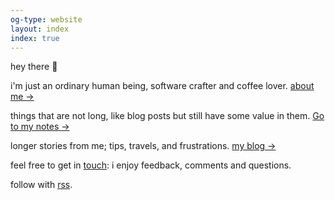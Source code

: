 ```yaml
---
og-type: website
layout: index
index: true
---
```


hey there 👋

i'm just an ordinary human being, software crafter and coffee lover. 
<a href="/about" class="internal-link quarter-line-space">about me&nbsp;→</a>

things that are not long, like blog posts but still have some value in them.
<a href="/notes" class="internal-link quarter-line-space">Go to my notes&nbsp;→</a>

longer stories from me; tips, travels, and frustrations.
<a href="/blog" class="internal-link quarter-line-space">my blog&nbsp;→</a>

<!-- Keep your about page about you rather than your job with a portfolio page. 
<a href="/portfolio" class="internal-link quarter-line-space">View my portfolio&nbsp;→</a> -->

feel free to get in [touch](/contact): i enjoy feedback, comments and questions. 

follow with [rss](/rss).

<!-- Add you Mastodon handle here if you want to verify it
	
<p style="visibility: hidden;display: none;"><a rel="me" href="">Mastodon</a></p> -->